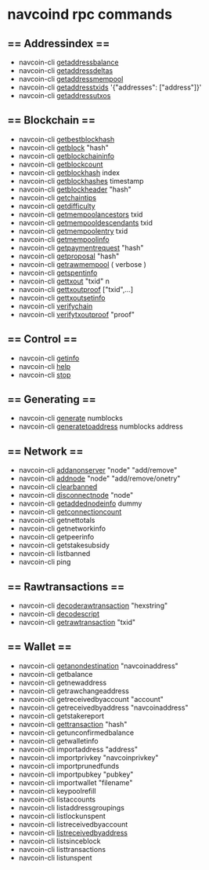 # navcoind rpc commands

## == Addressindex ==
- navcoin-cli [getaddressbalance](address-index/getaddressbalance.md)
- navcoin-cli [getaddressdeltas](address-index/getaddressdeltas.md)
- navcoin-cli [getaddressmempool](address-index/getaddressmempool.md)
- navcoin-cli [getaddresstxids](address-index/getaddresstxids.md) '{"addresses": ["address"]}'
- navcoin-cli [getaddressutxos](address-index/getaddressutxos.md)

## == Blockchain ==
- navcoin-cli [getbestblockhash](blockchain/getbestblockhash.md)
- navcoin-cli [getblock](blockchain/getblock.md) "hash"
- navcoin-cli [getblockchaininfo](blockchain/getblockchaininfo.md)
- navcoin-cli [getblockcount](blockchain/getblockcount.md)
- navcoin-cli [getblockhash](blockchain/getblockhash.md) index
- navcoin-cli [getblockhashes](blockchain/getblockhashes.md) timestamp
- navcoin-cli [getblockheader](blockchain/getblockheader.md) "hash"
- navcoin-cli [getchaintips](blockchain/getchaintips.md)
- navcoin-cli [getdifficulty](blockchain/getdifficulty.md)
- navcoin-cli [getmempoolancestors](blockchain/getmempoolancestors.md) txid
- navcoin-cli [getmempooldescendants](blockchain/getmempooldescendants.md) txid
- navcoin-cli [getmempoolentry](blockchain/getmempoolentry.md) txid
- navcoin-cli [getmempoolinfo](blockchain/getmempoolinfo.md)
- navcoin-cli [getpaymentrequest](blockchain/getpaymentrequest.md) "hash"
- navcoin-cli [getproposal](blockchain/getproposal.md) "hash"
- navcoin-cli [getrawmempool](blockchain/getrawmempool.md) ( verbose )
- navcoin-cli [getspentinfo](blockchain/getspentinfo.md)
- navcoin-cli [gettxout](blockchain/gettxout.md) "txid" n
- navcoin-cli [gettxoutproof](blockchain/gettxoutproof.md) ["txid",...]
- navcoin-cli [gettxoutsetinfo](blockchain/gettxoutsetinfo.md)
- navcoin-cli [verifychain](blockchain/verifychain.md)
- navcoin-cli [verifytxoutproof](blockchain/verifytxoutproof.md) "proof"

## == Control ==
- navcoin-cli [getinfo](control/getinfo.md)
- navcoin-cli [help](control/help.md)
- navcoin-cli [stop](control/stop.md)

## == Generating ==
- navcoin-cli [generate](generating/generate.md) numblocks
- navcoin-cli [generatetoaddress](generating/generatetoaddress.md) numblocks address

## == Network ==
- navcoin-cli [addanonserver](network/addanonserver.md) "node" "add/remove"
- navcoin-cli [addnode](network/addnode.md) "node" "add/remove/onetry"
- navcoin-cli [clearbanned](network/clearbanned.md)
- navcoin-cli [disconnectnode](network/disconnectnode.md) "node"
- navcoin-cli [getaddednodeinfo](network/getaddednodeinfo.md) dummy
- navcoin-cli [getconnectioncount](network/getconnectioncount.md)
- navcoin-cli getnettotals
- navcoin-cli getnetworkinfo
- navcoin-cli getpeerinfo
- navcoin-cli getstakesubsidy <hex string>
- navcoin-cli listbanned
- navcoin-cli ping

## == Rawtransactions ==
- navcoin-cli [decoderawtransaction](raw-transactions/decoderawtransaction.md) "hexstring"
- navcoin-cli [decodescript](raw-transactions/decodescript.md)
- navcoin-cli [getrawtransaction](raw-transactions/getrawtransaction.md) "txid"

## == Wallet ==
- navcoin-cli [getanondestination](wallet/getanondestination.md) "navcoinaddress"
- navcoin-cli getbalance
- navcoin-cli getnewaddress
- navcoin-cli getrawchangeaddress
- navcoin-cli getreceivedbyaccount "account"
- navcoin-cli getreceivedbyaddress "navcoinaddress"
- navcoin-cli getstakereport
- navcoin-cli [gettransaction](wallet/gettransaction.md) "hash"
- navcoin-cli getunconfirmedbalance
- navcoin-cli getwalletinfo
- navcoin-cli importaddress "address"
- navcoin-cli importprivkey "navcoinprivkey"
- navcoin-cli importprunedfunds
- navcoin-cli importpubkey "pubkey"
- navcoin-cli importwallet "filename"
- navcoin-cli keypoolrefill
- navcoin-cli listaccounts
- navcoin-cli listaddressgroupings
- navcoin-cli listlockunspent
- navcoin-cli listreceivedbyaccount
- navcoin-cli [listreceivedbyaddress](wallet/listreceivedbyaddress.md)
- navcoin-cli listsinceblock
- navcoin-cli listtransactions
- navcoin-cli listunspent

